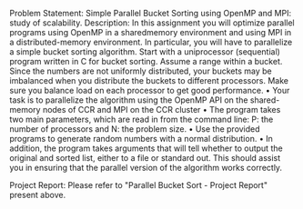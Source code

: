 Problem Statement:
          Simple Parallel Bucket Sorting using OpenMP and MPI: study of scalability.
          Description: 
             In this assignment you will optimize parallel programs using OpenMP in a sharedmemory
          environment and using MPI in a distributed-memory environment. In particular, you will
          have to parallelize a simple bucket sorting algorithm.
          Start with a uniprocessor (sequential) program written in C for bucket sorting. Assume a range
          within a bucket. Since the numbers are not uniformly distributed, your buckets may be
          imbalanced when you distribute the buckets to different processors. Make sure you balance
          load on each processor to get good performance.
          • Your task is to parallelize the algorithm using the OpenMP API on the shared-memory
          nodes of CCR and MPI on the CCR cluster
          • The program takes two main parameters, which are read in from the command line:
          P: the number of processors and N: the problem size.
          • Use the provided programs to generate random numbers with a normal distribution.
          • In addition, the program takes arguments that will tell whether to output the original and
          sorted list, either to a file or standard out. This should assist you in ensuring that the
          parallel version of the algorithm works correctly.

Project Report:
        Please refer to "Parallel Bucket Sort - Project Report" present above.
